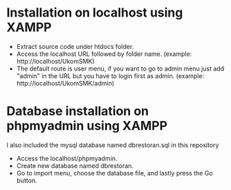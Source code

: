 # Installation on localhost using XAMPP 
- Extract source code under htdocs folder. 
- Access the localhost URL followed by folder name. (example: http://localhost/UkomSMK) 
- The default route is user menu, if you want to go to admin menu just add "admin" in the URL but you have to login first as admin. (example: http://localhost/UkomSMK/admin) 
 
# Database installation on phpmyadmin using XAMPP
I also included the mysql database named dbrestoran.sql in this repository
- Access the localhost/phpmyadmin.
- Create new database named dbrestoran.
- Go to import menu, choose the database file, and lastly press the Go button.
